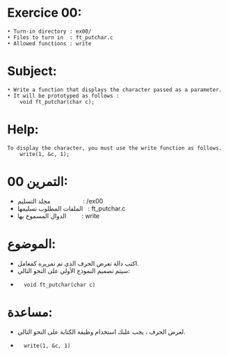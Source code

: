 # Exercice 00:
	• Turn-in directory : ex00/
	• Files to turn in  : ft_putchar.c
	• Allowed functions : write
# Subject:
	• Write a function that displays the character passed as a parameter.
	• It will be prototyped as follows :
		void ft_putchar(char c);
# Help:
	To display the character, you must use the write function as follows.
		write(1, &c, 1);

# التمرين 00:
*	 مجلد التسليم $~~~~~~~~~~~~~~~~~~$: /ex00
*	 الملفات المطلوب تسليمها $~$ : ft_putchar.c
*	 الدوال المسموح بها $~~~~~~~$ : write
# الموضوع:
*	 اكتب دالة تعرض الحرف الذي تم تمريره كمعامل.
*	 سيتم تصميم النموذج الأولي على النحو التالي:
*
		void ft_putchar(char c)
# مساعدة:
*	لعرض الحرف ، يجب عليك استخدام وظيفة الكتابة على النحو التالي.
*
		write(1, &c, 1)
